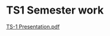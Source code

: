 # TS1 Semester work

[TS-1 Presentation.pdf](https://github.com/YelloveOI/game_engine_testing/files/8062956/TS-1.Presentation.pdf)
